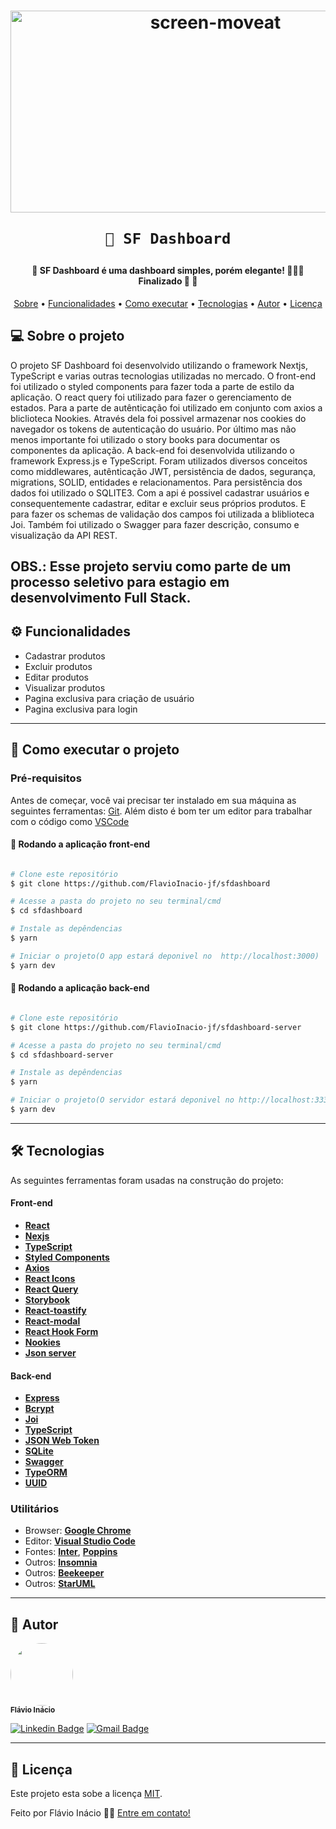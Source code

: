<h1 align="center">
	<a data-flickr-embed="true" href="https://www.flickr.com/photos/193310286@N05/51275486470/in/dateposted-public/" title="screen-moveat">
	<img 	src="https://i.imgur.com/dKngYAm.png" width="640" height="323" alt="screen-moveat"></a>
	
	🌱 SF Dashboard
</h1>


<h4 align="center"> 
	🚧  SF Dashboard é uma dashboard simples, porém elegante! 👨🏾‍💻 Finalizado 🚀 🚧
</h4>

<p align="center">
 <a href="#-sobre-o-projeto">Sobre</a> •
 <a href="#-funcionalidades">Funcionalidades</a> • 
 <a href="#-como-executar-o-projeto">Como executar</a> • 
 <a href="#-tecnologias">Tecnologias</a> • 
 <a href="#-autor">Autor</a> • 
 <a href="#user-content--licença">Licença</a>
</p>


## 💻 Sobre o projeto

O projeto SF Dashboard foi desenvolvido utilizando o framework Nextjs, TypeScript e varias outras tecnologias utilizadas no mercado. 
	O front-end foi utilizado o styled components para fazer toda a parte de estilo da aplicação. O react query foi utilizado para fazer o gerenciamento de estados. Para a parte de autênticação foi utilizado em conjunto com axios a bliclioteca Nookies. Através dela foi possivel armazenar nos cookies do navegador os tokens de autenticação do usuário. Por último mas não menos importante foi utilizado o story books para documentar os componentes da aplicação. 
	A back-end foi desenvolvida utilizando o framework Express.js e TypeScript. Foram utilizados diversos conceitos como middlewares, autênticação JWT, persistência de dados, segurança, migrations, SOLID, entidades e relacionamentos. Para persistência dos dados foi utilizado o SQLITE3. Com a api é possivel cadastrar usuários e consequentemente cadastrar, editar e excluir seus próprios produtos. E para fazer os schemas de validação dos campos foi utilizada a bliblioteca Joi. Também foi utilizado o Swagger para fazer descrição, consumo e visualização da API REST.

OBS.: Esse projeto serviu como parte de um processo seletivo para estagio em desenvolvimento Full Stack.
---

## ⚙️ Funcionalidades

- Cadastrar produtos
- Excluir produtos
- Editar produtos
- Visualizar produtos
- Pagina exclusiva para criação de usuário
- Pagina exclusiva para login
---



## 🚀 Como executar o projeto


### Pré-requisitos

Antes de começar, você vai precisar ter instalado em sua máquina as seguintes ferramentas:
[Git](https://git-scm.com). 
Além disto é bom ter um editor para trabalhar com o código como [VSCode](https://code.visualstudio.com/)


#### 🧭 Rodando a aplicação front-end 
```bash

# Clone este repositório
$ git clone https://github.com/FlavioInacio-jf/sfdashboard

# Acesse a pasta do projeto no seu terminal/cmd
$ cd sfdashboard

# Instale as depêndencias
$ yarn 

# Iniciar o projeto(O app estará deponivel no  http://localhost:3000)
$ yarn dev
```


#### 🧭 Rodando a aplicação back-end 
```bash

# Clone este repositório
$ git clone https://github.com/FlavioInacio-jf/sfdashboard-server

# Acesse a pasta do projeto no seu terminal/cmd
$ cd sfdashboard-server

# Instale as depêndencias
$ yarn 

# Iniciar o projeto(O servidor estará deponivel no http://localhost:3333 e a documentação da api estará disponivel no endereço http://localhost:3333/docs)
$ yarn dev
```
---

## 🛠 Tecnologias

As seguintes ferramentas foram usadas na construção do projeto:

#### **Front-end** 
- **[React](https://pt-br.reactjs.org/)**
- **[Nexjs](https://nextjs.org/)**
- **[TypeScript](https://www.typescriptlang.org/)**
- **[Styled Components](https://styled-components.com/)**
- **[Axios](https://axios-http.com/docs/intro)**
- **[React Icons](https://react-icons.github.io/react-icons/)**
- **[React Query](https://react-query.tanstack.com/)**
- **[Storybook](https://storybook.js.org/)**
- **[React-toastify](https://storybook.js.org/)**
- **[React-modal](https://www.npmjs.com/package/react-modal)**
- **[React Hook Form](https://react-hook-form.com/)**
- **[Nookies](https://www.npmjs.com/package/nookies)**
- **[Json server](https://www.npmjs.com/package/json-server)**



#### **Back-end** 
- **[Express](https://expressjs.com/pt-br/)**
- **[Bcrypt](https://www.npmjs.com/package/bcrypt)**
- **[Joi](https://www.npmjs.com/package/joi)**
- **[TypeScript](https://www.typescriptlang.org/)**
- **[JSON Web Token](https://jwt.io/)**
- **[SQLite](https://www.npmjs.com/package/sqlite3)**
- **[Swagger](https://swagger.io/)**
- **[TypeORM](https://typeorm.io/)**
- **[UUID](https://www.npmjs.com/package/uuid)**

### **Utilitários**

-   Browser: **[Google Chrome](https://www.google.com/intl/pt-BR/chrome/)**
-   Editor:  **[Visual Studio Code](https://code.visualstudio.com/)** 
-   Fontes:  **[Inter](https://fonts.google.com/specimen/Inter)**,  **[Poppins](https://fonts.google.com/specimen/Poppins)**
-   Outros:  **[Insomnia](https://insomnia.rest/download)**
-   Outros:  **[Beekeeper](https://www.beekeeperstudio.io/)**
-   Outros:  **[StarUML](https://staruml.io/)**


---


## 🦸 Autor
 <img style="border-radius: 50%;" src="https://i.ibb.co/B26fQkK/capture-Fl-vio-In-cio.jpg" width="100px;" alt=""/>
 <br />
 <sub><b>Flávio Inácio</b></sub>
 <br />

[![Linkedin Badge](https://img.shields.io/badge/-Flávio-blue?style=flat-square&logo=Linkedin&logoColor=white&link=https://www.linkedin.com/in/fl%C3%A1vio-in%C3%A1cio/)](https://www.linkedin.com/in/fl%C3%A1vio-in%C3%A1cio/) 
[![Gmail Badge](https://img.shields.io/badge/-jflavioinacio22@gmail.com-c14438?style=flat-square&logo=Gmail&logoColor=white&link=mailto:jflavioinacio@gmail.com)](mailto:jflavioinacio22@gmail.com)

---

## 📝 Licença

Este projeto esta sobe a licença [MIT](./LICENSE).

Feito por Flávio Inácio 👋🏽 [Entre em contato!](https://www.linkedin.com/in/fl%C3%A1vio-in%C3%A1cio/)

